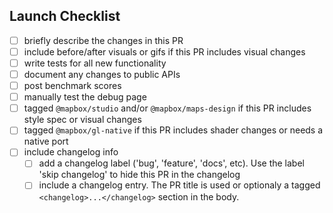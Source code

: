 ## Launch Checklist

<!-- Thanks for the PR! Feel free to add or remove items from the checklist. -->

 - [ ] briefly describe the changes in this PR
 - [ ] include before/after visuals or gifs if this PR includes visual changes
 - [ ] write tests for all new functionality
 - [ ] document any changes to public APIs
 - [ ] post benchmark scores
 - [ ] manually test the debug page
 - [ ] tagged `@mapbox/studio` and/or `@mapbox/maps-design` if this PR includes style spec or visual changes
 - [ ] tagged `@mapbox/gl-native` if this PR includes shader changes or needs a native port
 - [ ] include changelog info
    - [ ] add a changelog label ('bug', 'feature', 'docs', etc). Use the label 'skip changelog' to hide this PR in the changelog
    - [ ] include a changelog entry. The PR title is used or optionaly a tagged `<changelog>...</changelog>` section in the body.
